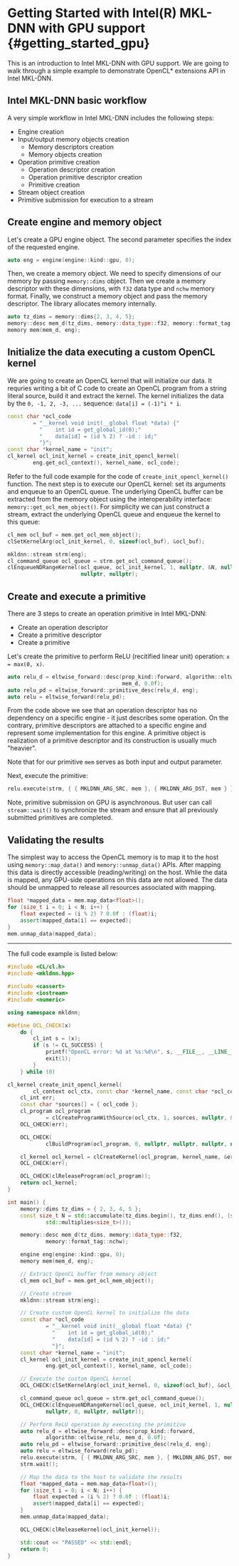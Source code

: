 Getting Started with Intel(R) MKL-DNN with GPU support {#getting_started_gpu}
=============================================================================

This is an introduction to Intel MKL-DNN with GPU support.
We are going to walk through a simple example to demonstrate OpenCL\* extensions API in Intel MKL-DNN.

## Intel MKL-DNN basic workflow

A very simple workflow in Intel MKL-DNN includes the following steps:

- Engine creation
- Input/output memory objects creation
    - Memory descriptors creation
    - Memory objects creation
- Operation primitive creation
    - Operation descriptor creation
    - Operation primitive descriptor creation
    - Primitive creation
- Stream object creation
- Primitive submission for execution to a stream

## Create engine and memory object

Let's create a GPU engine object. The second parameter specifies the index of the requested engine.

~~~cpp
auto eng = engine(engine::kind::gpu, 0);
~~~

Then, we create a memory object. We need to specify dimensions of our memory by passing `memory::dims` object.
Then we create a memory descriptor with these dimensions, with `f32` data type and `nchw` memory format.
Finally, we construct a memory object and pass the memory descriptor. The library allocates memory internally.

~~~cpp
auto tz_dims = memory::dims{2, 3, 4, 5};
memory::desc mem_d(tz_dims, memory::data_type::f32, memory::format_tag::nchw);
memory mem(mem_d, eng);
~~~

## Initialize the data executing a custom OpenCL kernel

We are going to create an OpenCL kernel that will initialize our data.
It requries writing a bit of C code to create an OpenCL program from a string literal source, build it and extract the kernel.
The kernel initializes the data by the `0, -1, 2, -3, ...` sequence: `data[i] = (-1)^i * i`.

~~~cpp
const char *ocl_code
        = "__kernel void init(__global float *data) {"
          "    int id = get_global_id(0);"
          "    data[id] = (id % 2) ? -id : id;"
          "}";
const char *kernel_name = "init";
cl_kernel ocl_init_kernel = create_init_opencl_kernel(
        eng.get_ocl_context(), kernel_name, ocl_code);
~~~

Refer to the full code example for the code of `create_init_opencl_kernel()` function.
The next step is to execute our OpenCL kernel: set its arguments and enqueue to an OpenCL queue.
The underlying OpenCL buffer can be extracted from the memory object using
the interoperability interface: `memory::get_ocl_mem_object()`.
For simplicity we can just construct a stream, extract the underlying OpenCL queue and enqueue the kernel to this queue:

~~~cpp
cl_mem ocl_buf = mem.get_ocl_mem_object();
clSetKernelArg(ocl_init_kernel, 0, sizeof(ocl_buf), &ocl_buf);

mkldnn::stream strm(eng);
cl_command_queue ocl_queue = strm.get_ocl_command_queue();
clEnqueueNDRangeKernel(ocl_queue, ocl_init_kernel, 1, nullptr, &N, nullptr, 0,
                       nullptr, nullptr);
~~~

## Create and execute a primitive

There are 3 steps to create an operation primitive in Intel MKL-DNN:

- Create an operation descriptor
- Create a primitive descriptor
- Create a primitive

Let's create the primitive to perform ReLU (recitified linear unit) operation: `x = max(0, x)`.

~~~cpp
auto relu_d = eltwise_forward::desc(prop_kind::forward, algorithm::eltwise_relu,
                                    mem_d, 0.0f);
auto relu_pd = eltwise_forward::primitive_desc(relu_d, eng);
auto relu = eltwise_forward(relu_pd);
~~~

From the code above we see that an operation descriptor has no dependency on a specific engine - it just describes some operation.
On the contrary, primitive descriptors are attached to a specific engine and represent some implementation for this engine.
A primitive object is realization of a primitive descriptor and its construction is usually much "heavier".

Note that for our primitive `mem` serves as both input and output parameter.

Next, execute the primitive:

~~~cpp
relu.execute(strm, { { MKLDNN_ARG_SRC, mem }, { MKLDNN_ARG_DST, mem } });
~~~

Note, primitive submission on GPU is asynchronous.
But user can call `stream::wait()` to synchronize the stream and ensure that all previously submitted primitives are completed.

## Validating the results

The simplest way to access the OpenCL memory is to map it to the host using `memory::map_data()` and `memory::unmap_data()` APIs.
After mapping this data is directly accessible (reading/writing) on the host. Whlie the data is mapped, any GPU-side operations on this data are not allowed.
The data should be unmapped to release all resources associated with mapping.

~~~cpp
float *mapped_data = mem.map_data<float>();
for (size_t i = 0; i < N; i++) {
    float expected = (i % 2) ? 0.0f : (float)i;
    assert(mapped_data[i] == expected);
}
mem.unmap_data(mapped_data);
~~~

---

The full code example is listed below:

~~~cpp
#include <CL/cl.h>
#include <mkldnn.hpp>

#include <cassert>
#include <iostream>
#include <numeric>

using namespace mkldnn;

#define OCL_CHECK(x)                                                      \
    do {                                                                  \
        cl_int s = (x);                                                   \
        if (s != CL_SUCCESS) {                                            \
            printf("OpenCL error: %d at %s:%d\n", s, __FILE__, __LINE__); \
            exit(1);                                                      \
        }                                                                 \
    } while (0)

cl_kernel create_init_opencl_kernel(
        cl_context ocl_ctx, const char *kernel_name, const char *ocl_code) {
    cl_int err;
    const char *sources[] = { ocl_code };
    cl_program ocl_program
            = clCreateProgramWithSource(ocl_ctx, 1, sources, nullptr, &err);
    OCL_CHECK(err);

    OCL_CHECK(
            clBuildProgram(ocl_program, 0, nullptr, nullptr, nullptr, nullptr));

    cl_kernel ocl_kernel = clCreateKernel(ocl_program, kernel_name, &err);
    OCL_CHECK(err);

    OCL_CHECK(clReleaseProgram(ocl_program));
    return ocl_kernel;
}

int main() {
    memory::dims tz_dims = { 2, 3, 4, 5 };
    const size_t N = std::accumulate(tz_dims.begin(), tz_dims.end(), (size_t)1,
            std::multiplies<size_t>());

    memory::desc mem_d(tz_dims, memory::data_type::f32,
            memory::format_tag::nchw);

    engine eng(engine::kind::gpu, 0);
    memory mem(mem_d, eng);

    // Extract OpenCL buffer from memory object
    cl_mem ocl_buf = mem.get_ocl_mem_object();

    // Create stream
    mkldnn::stream strm(eng);

    // Create custom OpenCL kernel to initialize the data
    const char *ocl_code
            = "__kernel void init(__global float *data) {"
              "    int id = get_global_id(0);"
              "    data[id] = (id % 2) ? -id : id;"
              "}";
    const char *kernel_name = "init";
    cl_kernel ocl_init_kernel = create_init_opencl_kernel(
            eng.get_ocl_context(), kernel_name, ocl_code);

    // Execute the custom OpenCL kernel
    OCL_CHECK(clSetKernelArg(ocl_init_kernel, 0, sizeof(ocl_buf), &ocl_buf));

    cl_command_queue ocl_queue = strm.get_ocl_command_queue();
    OCL_CHECK(clEnqueueNDRangeKernel(ocl_queue, ocl_init_kernel, 1, nullptr, &N,
            nullptr, 0, nullptr, nullptr));

    // Perform ReLU operation by executing the primitive
    auto relu_d = eltwise_forward::desc(prop_kind::forward,
            algorithm::eltwise_relu, mem_d, 0.0f);
    auto relu_pd = eltwise_forward::primitive_desc(relu_d, eng);
    auto relu = eltwise_forward(relu_pd);
    relu.execute(strm, { { MKLDNN_ARG_SRC, mem }, { MKLDNN_ARG_DST, mem } });
    strm.wait();

    // Map the data to the host to validate the results
    float *mapped_data = mem.map_data<float>();
    for (size_t i = 0; i < N; i++) {
        float expected = (i % 2) ? 0.0f : (float)i;
        assert(mapped_data[i] == expected);
    }
    mem.unmap_data(mapped_data);

    OCL_CHECK(clReleaseKernel(ocl_init_kernel));

    std::cout << "PASSED" << std::endl;
    return 0;
}
~~~
